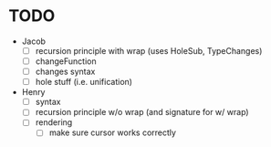 # TODO

- Jacob
  - [ ] recursion principle with wrap (uses HoleSub, TypeChanges)
  - [ ] changeFunction
  - [ ] changes syntax
  - [ ] hole stuff (i.e. unification)
- Henry
  - [ ] syntax
  - [ ] recursion principle w/o wrap (and signature for w/ wrap)
  - [ ] rendering
    - [ ] make sure cursor works correctly
